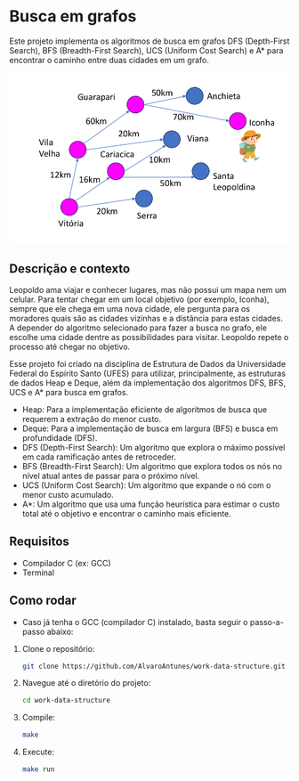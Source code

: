 # Busca em grafos
Este projeto implementa os algoritmos de busca em grafos DFS (Depth-First Search), BFS (Breadth-First Search), UCS (Uniform Cost Search) e A* para encontrar o caminho entre duas cidades em um grafo.

![Grafo](imagens/image-grafo.png)

## Descrição e contexto

Leopoldo ama viajar e conhecer lugares, mas não possui um mapa nem um celular. Para tentar chegar em um local objetivo (por exemplo, Iconha), sempre que ele chega em uma nova cidade, ele pergunta para os moradores quais são as cidades vizinhas e a distância para estas cidades. A depender do algoritmo selecionado para fazer a busca no grafo, ele escolhe uma cidade dentre as possibilidades para visitar. Leopoldo repete o processo até chegar no objetivo.

Esse projeto foi criado na disciplina de Estrutura de Dados da Universidade Federal do Espírito Santo (UFES) para utilizar, principalmente, as estruturas de dados Heap e Deque, além da implementação dos algoritmos DFS, BFS, UCS e A* para busca em grafos.

- Heap: Para a implementação eficiente de algoritmos de busca que requerem a extração do menor custo.
- Deque: Para a implementação de busca em largura (BFS) e busca em profundidade (DFS).
- DFS (Depth-First Search): Um algoritmo que explora o máximo possível em cada ramificação antes de retroceder.
- BFS (Breadth-First Search): Um algoritmo que explora todos os nós no nível atual antes de passar para o próximo nível.
- UCS (Uniform Cost Search): Um algoritmo que expande o nó com o menor custo acumulado.
- A*: Um algoritmo que usa uma função heurística para estimar o custo total até o objetivo e encontrar o caminho mais eficiente.

## Requisitos

- Compilador C (ex: GCC)
- Terminal

## Como rodar

- Caso já tenha o GCC (compilador C) instalado, basta seguir o passo-a-passo abaixo:

1. Clone o repositório:
   ```bash
   git clone https://github.com/AlvaroAntunes/work-data-structure.git

2. Navegue até o diretório do projeto:
    ```bash
    cd work-data-structure

3. Compile:
    ```bash
    make

4. Execute:
   ```bash
   make run
